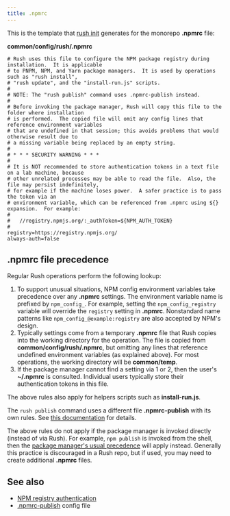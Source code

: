 ```yaml
---
title: .npmrc
---
```


This is the template that [rush init](../../commands/rush_init)
generates for the monorepo **.npmrc** file:

**common/config/rush/.npmrc**

```shell
# Rush uses this file to configure the NPM package registry during installation.  It is applicable
# to PNPM, NPM, and Yarn package managers.  It is used by operations such as "rush install",
# "rush update", and the "install-run.js" scripts.
#
# NOTE: The "rush publish" command uses .npmrc-publish instead.
#
# Before invoking the package manager, Rush will copy this file to the folder where installation
# is performed.  The copied file will omit any config lines that reference environment variables
# that are undefined in that session; this avoids problems that would otherwise result due to
# a missing variable being replaced by an empty string.
#
# * * * SECURITY WARNING * * *
#
# It is NOT recommended to store authentication tokens in a text file on a lab machine, because
# other unrelated processes may be able to read the file.  Also, the file may persist indefinitely,
# for example if the machine loses power.  A safer practice is to pass the token via an
# environment variable, which can be referenced from .npmrc using ${} expansion.  For example:
#
#   //registry.npmjs.org/:_authToken=${NPM_AUTH_TOKEN}
#
registry=https://registry.npmjs.org/
always-auth=false
```

## .npmrc file precedence

Regular Rush operations perform the following lookup:

1. To support unusual situations, NPM config environment variables take precedence over any **.npmrc** settings.
   The environment variable name is prefixed by `npm_config_`. For example, setting the `npm_config_registry`
   variable will override the `registry` setting in **.npmrc**. Nonstandard name patterns like
   `npm_config_@example:registry` are also accepted by NPM's design.
2. Typically settings come from a temporary **.npmrc** file that Rush copies into the working directory
   for the operation. The file is copied from **common/config/rush/.npmrc**, but omitting any lines that
   reference undefined environment variables (as explained above). For most operations, the working directory
   will be **common/temp**.
3. If the package manager cannot find a setting via 1 or 2, then the user's **~/.npmrc** is
   consulted. Individual users typically store their authentication tokens in this file.

The above rules also apply for helpers scripts such as **install-run.js**.

The `rush publish` command uses a different file **.npmrc-publish** with its own rules.
See [this documentation](../../configs/npmrc-publish) for details.

The above rules do not apply if the package manager is invoked directly (instead of via Rush).
For example, `npm publish` is invoked from the shell, then the
[package manager's usual precedence](https://docs.npmjs.com/cli/v7/using-npm/config#npmrc-files) will
apply instead. Generally this practice is discouraged in a Rush repo, but if used, you may need to create
additional **.npmrc** files.

## See also

- [NPM registry authentication](../../maintainer/npm_registry_auth)
- [.npmrc-publish](../../configs/npmrc-publish) config file
